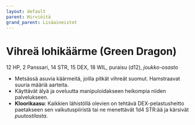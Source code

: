 ```yaml
---
layout: default
parent: Hirviöitä
grand_parent: Lisäaineistot
---
```


# Vihreä lohikäärme (Green Dragon)

12 HP, 2 Panssari, 14 STR, 15 DEX, 18 WIL, puraisu (d12), _joukko-osasto_

- Metsässä asuvia käärmeitä, joilla pitkät vihreät suomut. Hamstraavat suuria määriä aarteita.
- Käyttävät älyä ja oveluutta manipuloidakseen heikompia niiden palvelukseen.
- **Kloorikaasu**: Kaikkien lähistöllä olevien on tehtävä DEX-pelastusheitto paetakseen sen vaikutuspiiristä tai ne menettävät 1d4 STR:ää ja kärsivät _puutostilasta_.
